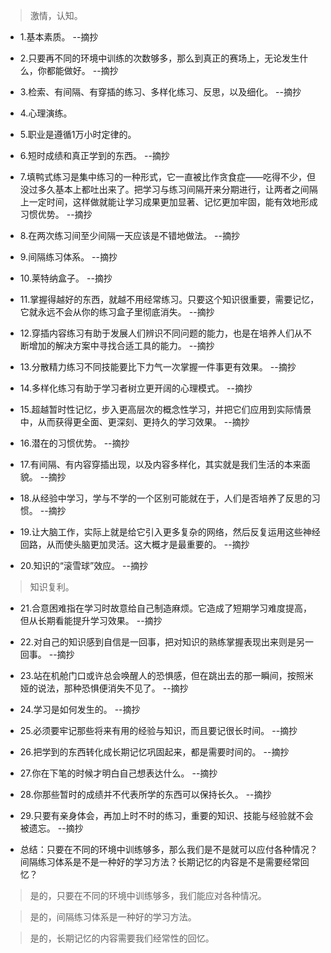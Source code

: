 >激情，认知。

- 1.基本素质。 --摘抄

- 2.只要再不同的环境中训练的次数够多，那么到真正的赛场上，无论发生什么，你都能做好。 --摘抄

- 3.检索、有间隔、有穿插的练习、多样化练习、反思，以及细化。 --摘抄

- 4.心理演练。

- 5.职业是遵循1万小时定律的。

- 6.短时成绩和真正学到的东西。 --摘抄

- 7.填鸭式练习是集中练习的一种形式，它一直被比作贪食症——吃得不少，但没过多久基本上都吐出来了。把学习与练习间隔开来分期进行，让两者之间隔上一定时间，这样做就能让学习成果更加显著、记忆更加牢固，能有效地形成习惯优势。 --摘抄

- 8.在两次练习间至少间隔一天应该是不错地做法。 --摘抄

- 9.间隔练习体系。 --摘抄

- 10.莱特纳盒子。 --摘抄

- 11.掌握得越好的东西，就越不用经常练习。只要这个知识很重要，需要记忆，它就永远不会从你的练习盒子里彻底消失。 --摘抄

- 12.穿插内容练习有助于发展人们辨识不同问题的能力，也是在培养人们从不断增加的解决方案中寻找合适工具的能力。 --摘抄

- 13.分散精力练习不同技能要比下力气一次掌握一件事更有效果。 --摘抄

- 14.多样化练习有助于学习者树立更开阔的心理模式。 --摘抄

- 15.超越暂时性记忆，步入更高层次的概念性学习，并把它们应用到实际情景中，从而获得更全面、更深刻、更持久的学习效果。 --摘抄

- 16.潜在的习惯优势。 --摘抄

- 17.有间隔、有内容穿插出现，以及内容多样化，其实就是我们生活的本来面貌。 --摘抄

- 18.从经验中学习，学与不学的一个区别可能就在于，人们是否培养了反思的习惯。 --摘抄

- 19.让大脑工作，实际上就是给它引入更多复杂的网络，然后反复运用这些神经回路，从而使头脑更加灵活。这大概才是最重要的。 --摘抄

- 20.知识的“滚雪球”效应。 --摘抄

>知识复利。

- 21.合意困难指在学习时故意给自己制造麻烦。它造成了短期学习难度提高，但从长期看能提升学习效果。 --摘抄

- 22.对自己的知识感到自信是一回事，把对知识的熟练掌握表现出来则是另一回事。 --摘抄

- 23.站在机舱门口或许总会唤醒人的恐惧感，但在跳出去的那一瞬间，按照米娅的说法，那种恐惧便消失不见了。 --摘抄

- 24.学习是如何发生的。 --摘抄

- 25.必须要牢记那些将来有用的经验与知识，而且要记很长时间。 --摘抄

- 26.把学到的东西转化成长期记忆巩固起来，都是需要时间的。 --摘抄

- 27.你在下笔的时候才明白自己想表达什么。 --摘抄

- 28.你那些暂时的成绩并不代表所学的东西可以保持长久。 --摘抄

- 29.只要有亲身体会，再加上时不时的练习，重要的知识、技能与经验就不会被遗忘。 --摘抄

- 总结：只要在不同的环境中训练够多，那么我们是不是就可以应付各种情况？间隔练习体系是不是一种好的学习方法？长期记忆的内容是不是需要经常回忆？

>是的，只要在不同的环境中训练够多，我们能应对各种情况。

>是的，间隔练习体系是一种好的学习方法。

>是的，长期记忆的内容需要我们经常性的回忆。
